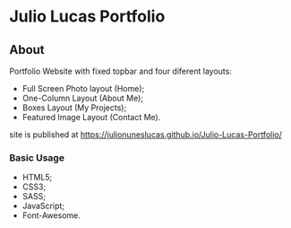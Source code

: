# Julio Lucas Portfolio

## About

Portfolio Website with fixed topbar and four diferent layouts:
- Full Screen Photo layout (Home);
- One-Column Layout (About Me);
- Boxes Layout (My Projects);
- Featured Image Layout (Contact Me).

site is published at https://julionuneslucas.github.io/Julio-Lucas-Portfolio/

### Basic Usage

- HTML5; 
- CSS3; 
- SASS; 
- JavaScript;
- Font-Awesome.



